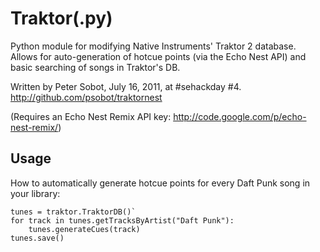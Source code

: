 Traktor(.py)
============

Python module for modifying Native Instruments' Traktor 2 database.
Allows for auto-generation of hotcue points (via the Echo Nest API) and basic searching of songs in Traktor's DB.

Written by Peter Sobot, July 16, 2011, at #sehackday #4.
http://github.com/psobot/traktornest

(Requires an Echo Nest Remix API key: http://code.google.com/p/echo-nest-remix/)

Usage
-----

How to automatically generate hotcue points for every Daft Punk song in your library:

```
tunes = traktor.TraktorDB()`
for track in tunes.getTracksByArtist("Daft Punk"):
    tunes.generateCues(track)
tunes.save()
```
